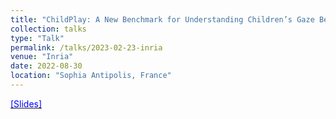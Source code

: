 ```yaml
---
title: "ChildPlay: A New Benchmark for Understanding Children’s Gaze Behaviour"
collection: talks
type: "Talk"
permalink: /talks/2023-02-23-inria
venue: "Inria"
date: 2022-08-30
location: "Sophia Antipolis, France"
---
```

[<span style="color:blue"> [Slides] </span>](https://docs.google.com/presentation/d/1iQyYDslAaq93ZOprY9mrbVJUeJEn2Tl90Y80CcXXwl0/edit?usp=sharing)
